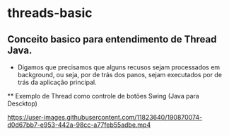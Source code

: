 # threads-basic

## Conceito basico para entendimento de Thread Java.
- Digamos que precisamos que alguns recusos sejam processados em background, ou seja, por de trás dos panos, sejam executados por de trás da aplicação principal.

** Exemplo de Thread como controle de botões Swing (Java para Descktop)

https://user-images.githubusercontent.com/11823640/190870074-d0d67bb7-e953-442a-98cc-a77feb55adbe.mp4

